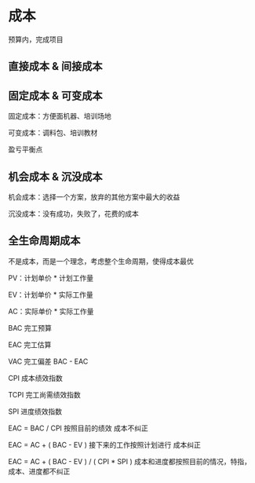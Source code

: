 # 成本

预算内，完成项目



## 直接成本 & 间接成本



## 固定成本 & 可变成本

固定成本：方便面机器、培训场地

可变成本：调料包、培训教材

盈亏平衡点

## 机会成本 & 沉没成本

机会成本：选择一个方案，放弃的其他方案中最大的收益

沉没成本：没有成功，失败了，花费的成本

## 全生命周期成本

不是成本，而是一个理念，考虑整个生命周期，使得成本最优





PV：计划单价 * 计划工作量

EV：计划单价 * 实际工作量

AC：实际单价 * 实际工作量





BAC 完工预算

EAC 完工估算

VAC 完工偏差  BAC - EAC

CPI 成本绩效指数	

TCPI 完工尚需绩效指数

SPI 进度绩效指数









EAC = BAC / CPI  按照目前的绩效   成本不纠正

EAC = AC + ( BAC - EV )  接下来的工作按照计划进行   成本纠正

EAC = AC + ( BAC - EV ) / ( CPI * SPI ) 成本和进度都按照目前的情况，特指，成本、进度都不纠正